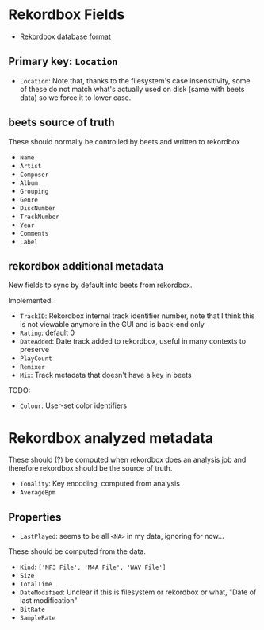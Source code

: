 # Rekordbox Fields

* [Rekordbox database format](https://pyrekordbox.readthedocs.io/en/latest/formats/xml.html)
 
## Primary key: `Location`

* `Location`: Note that, thanks to the filesystem's case insensitivity, some of these do not match what's actually used on disk (same with beets data) so we force it to lower case.

## beets source of truth

These should normally be controlled by beets and written to rekordbox

 * `Name`
 * `Artist`
 * `Composer`
 * `Album`
 * `Grouping`
 * `Genre`
 * `DiscNumber`
 * `TrackNumber`
 * `Year`
 * `Comments`
 * `Label`

## rekordbox additional metadata

New fields to sync by default into beets from rekordbox.

Implemented: 

 * `TrackID`: Rekordbox internal track identifier number, note that I think this is not viewable anymore in the GUI and is back-end only
 * `Rating`: default 0
 * `DateAdded`: Date track added to rekordbox, useful in many contexts to preserve
 * `PlayCount`
 * `Remixer`
 * `Mix`: Track metadata that doesn't have a key in beets
 
TODO:

 * `Colour`: User-set color identifiers

# Rekordbox analyzed metadata

These should (?) be computed when rekordbox does an analysis job and therefore rekordbox should be the source of truth.

 * `Tonality`: Key encoding, computed from analysis
 * `AverageBpm`

## Properties

 * `LastPlayed`: seems to be all `<NA>` in my data, ignoring for now...

These should be computed from the data. 

 * `Kind`: `['MP3 File', 'M4A File', 'WAV File']`
 * `Size`
 * `TotalTime`
 * `DateModified`: Unclear if this is filesystem or rekordbox or what, "Date of last modification"
 * `BitRate`
 * `SampleRate`